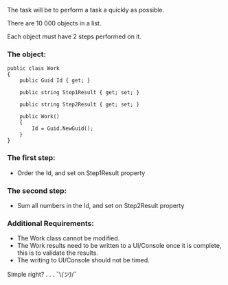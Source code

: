 The task will be to perform a task a quickly as possible.

There are 10 000 objects in a list.

Each object must have 2 steps performed on it.

### The object:

    public class Work
    {
        public Guid Id { get; }

        public string Step1Result { get; set; }

        public string Step2Result { get; set; }

        public Work()
        {
            Id = Guid.NewGuid();
        }
    }
### The first step:
-	Order the Id, and set on Step1Result property
### The second step:
-	Sum all numbers in the Id, and set on Step2Result property
### Additional Requirements:
-	The Work class cannot be modified.
-	The Work results need to be written to a UI/Console once it is complete, this is to validate the results.
  - The writing to UI/Console should not be timed.


Simple right? . . . ¯\\_(ツ)_/¯
